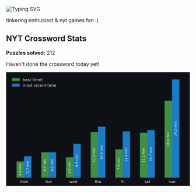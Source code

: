 ![Typing SVG](https://readme-typing-svg.demolab.com?font=Fira+Code&size=16&pause=700&color=FFFFFF&width=435&lines=hi+i'm+aimee!;nice+to+see+you+here!)

tinkering enthusiast & nyt games fan :)
<!-- START NYT-STATS -->
## NYT Crossword Stats
**Puzzles solved:** 212

Haven't done the crossword today yet!


![Solve Times](./nyt_stats_graph.png)
<!-- END NYT-STATS -->
